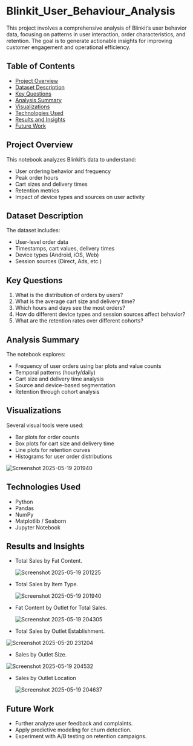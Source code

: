# Blinkit_User_Behaviour_Analysis

This project involves a comprehensive analysis of Blinkit’s user behavior data, focusing on patterns in user interaction, order characteristics, and retention. The goal is to generate actionable insights for improving customer engagement and operational efficiency.

## Table of Contents
- [Project Overview](#project-overview)
- [Dataset Description](#dataset-description)
- [Key Questions](#key-questions)
- [Analysis Summary](#analysis-summary)
- [Visualizations](#visualizations)
- [Technologies Used](#technologies-used)
- [Results and Insights](#results-and-insights)
- [Future Work](#future-work)

## Project Overview
This notebook analyzes Blinkit’s data to understand:
- User ordering behavior and frequency
- Peak order hours
- Cart sizes and delivery times
- Retention metrics
- Impact of device types and sources on user activity

## Dataset Description
The dataset includes:
- User-level order data
- Timestamps, cart values, delivery times
- Device types (Android, iOS, Web)
- Session sources (Direct, Ads, etc.)

## Key Questions
1. What is the distribution of orders by users?
2. What is the average cart size and delivery time?
3. Which hours and days see the most orders?
4. How do different device types and session sources affect behavior?
5. What are the retention rates over different cohorts?

## Analysis Summary
The notebook explores:
- Frequency of user orders using bar plots and value counts
- Temporal patterns (hourly/daily)
- Cart size and delivery time analysis
- Source and device-based segmentation
- Retention through cohort analysis

## Visualizations
Several visual tools were used:
- Bar plots for order counts
- Box plots for cart size and delivery time
- Line plots for retention curves
- Histograms for user order distributions

![Screenshot 2025-05-19 201940](https://github.com/user-attachments/assets/32c8d184-0a95-478b-94cb-d5c7f39cd7f3)

## Technologies Used
- Python
- Pandas
- NumPy
- Matplotlib / Seaborn
- Jupyter Notebook

## Results and Insights
- Total Sales by Fat Content.

  ![Screenshot 2025-05-19 201225](https://github.com/user-attachments/assets/2b6d6dbe-1cae-4363-9de4-14953861c5cd)

- Total Sales by Item Type.

  ![Screenshot 2025-05-19 201940](https://github.com/user-attachments/assets/32c8d184-0a95-478b-94cb-d5c7f39cd7f3)

- Fat Content by Outlet for Total Sales.

  ![Screenshot 2025-05-19 204305](https://github.com/user-attachments/assets/2160d69e-903f-4810-97a4-7dfa453310aa)

- Total Sales by Outlet Establishment.

![Screenshot 2025-05-20 231204](https://github.com/user-attachments/assets/0dc2d98f-f569-4a92-910e-16d56d2f64b1)


- Sales by Outlet Size.

 ![Screenshot 2025-05-19 204532](https://github.com/user-attachments/assets/921f244c-f2b4-43c5-8764-2ef1d8e3019c)

- Sales by Outlet Location

  ![Screenshot 2025-05-19 204637](https://github.com/user-attachments/assets/abc53b91-b3a3-4c7e-9920-4c9f413ee632)


## Future Work
- Further analyze user feedback and complaints.
- Apply predictive modeling for churn detection.
- Experiment with A/B testing on retention campaigns.




